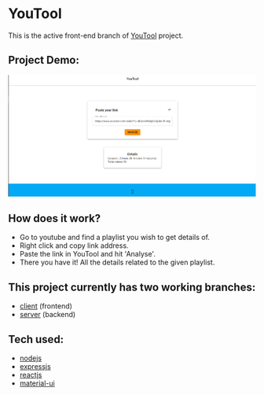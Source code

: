 # YouTool

This is the active front-end branch of [YouTool](https://youtool.netlify.app/) project.

## Project Demo:

<img src="src/Images/demo.png" width="650" height="auto" >

## How does it work?

- Go to youtube and find a playlist you wish to get details of.
- Right click and copy link address.
- Paste the link in YouTool and hit 'Analyse'.
- There you have it! All the details related to the given playlist.

## This project currently has two working branches:

- [client](https://github.com/nikhilsourav/YouTool/tree/client) (frontend)
- [server](https://github.com/nikhilsourav/YouTool/tree/server) (backend)

## Tech used:

- [nodejs](https://nodejs.org/en/)
- [expressjs](https://expressjs.com/)
- [reactjs](https://reactjs.org/)
- [material-ui](https://material-ui.com/)
